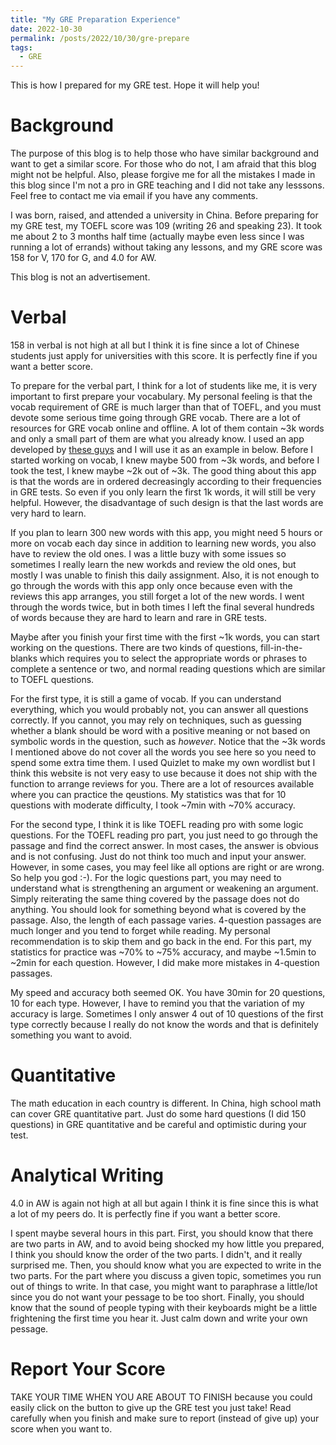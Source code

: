 ```yaml
---
title: "My GRE Preparation Experience"
date: 2022-10-30
permalink: /posts/2022/10/30/gre-prepare
tags:
  - GRE
---
```


This is how I prepared for my GRE test. Hope it will help you!

Background
======
The purpose of this blog is to help those who have similar background and want to get a similar score. For those who do not, I am afraid that this blog might not be helpful. Also, please forgive me for all the mistakes I made in this blog since I'm not a pro in GRE teaching and I did not take any lesssons. Feel free to contact me via email if you have any comments.

I was born, raised, and attended a university in China. Before preparing for my GRE test, my TOEFL score was 109 (writing 26 and speaking 23). It took me about 2 to 3 months half time (actually maybe even less since I was running a lot of errands) without taking any lessons, and my GRE score was 158 for V, 170 for G, and 4.0 for AW.

This blog is not an advertisement.

Verbal
======
158 in verbal is not high at all but I think it is fine since a lot of Chinese students just apply for universities with this score. It is perfectly fine if you want a better score.

To prepare for the verbal part, I think for a lot of students like me, it is very important to first prepare your vocabulary. My personal feeling is that the vocab requirement of GRE is much larger than that of TOEFL, and you must devote some serious time going through GRE vocab. There are a lot of resources for GRE vocab online and offline. A lot of them contain ~3k words and only a small part of them are what you already know. I used an app developed by [these guys](https://gre.kmf.com/) and I will use it as an example in below. Before I started working on vocab, I knew maybe 500 from ~3k words, and before I took the test, I knew maybe ~2k out of ~3k. The good thing about this app is that the words are in ordered decreasingly according to their frequencies in GRE tests. So even if you only learn the first 1k words, it will still be very helpful. However, the disadvantage of such design is that the last words are very hard to learn.

If you plan to learn 300 new words with this app, you might need 5 hours or more on vocab each day since in addition to learning new words, you also have to review the old ones. I was a little buzy with some issues so sometimes I really learn the new workds and review the old ones, but mostly I was unable to finish this daily assignment. Also, it is not enough to go through the words with this app only once because even with the reviews this app arranges, you still forget a lot of the new words. I went through the words twice, but in both times I left the final several hundreds of words because they are hard to learn and rare in GRE tests.

Maybe after you finish your first time with the first ~1k words, you can start working on the questions. There are two kinds of questions, fill-in-the-blanks which requires you to select the appropriate words or phrases to complete a sentence or two, and normal reading questions which are similar to TOEFL questions.

For the first type, it is still a game of vocab. If you can understand everything, which you would probably not, you can answer all questions correctly. If you cannot, you may rely on techniques, such as guessing whether a blank should be word with a positive meaning or not based on symbolic words in the question, such as *however*. Notice that the ~3k words I mentioned above do not cover all the words you see here so you need to spend some extra time them. I used Quizlet to make my own wordlist but I think this website is not very easy to use because it does not ship with the function to arrange reviews for you. There are a lot of resources available where you can practice the qeustions. My statistics was that for 10 questions with moderate difficulty, I took ~7min with ~70% accuracy.

For the second type, I think it is like TOEFL reading pro with some logic questions. For the TOEFL reading pro part, you just need to go through the passage and find the correct answer. In most cases, the answer is obvious and is not confusing. Just do not think too much and input your answer. However, in some cases, you may feel like all options are right or are wrong. So help you god :-). For the logic questions part, you may need to understand what is strengthening an argument or weakening an argument. Simply reiterating the same thing covered by the passage does not do anything. You should look for something beyond what is covered by the passage. Also, the length of each passage varies. 4-question passages are much longer and you tend to forget while reading. My personal recommendation is to skip them and go back in the end. For this part, my statistics for practice was ~70% to ~75% accuracy, and maybe ~1.5min to ~2min for each question. However, I did make more mistakes in 4-question passages.

My speed and accuracy both seemed OK. You have 30min for  20 questions, 10 for each type. However, I have to remind you that the variation of my accuracy is large. Sometimes I only answer 4 out of 10 questions of the first type correctly because I really do not know the words and that is definitely something you want to avoid.

Quantitative
======
The math education in each country is different. In China, high school math can cover GRE quantitative part. Just do some hard questions (I did 150 questions) in GRE quantitative and be careful and optimistic during your test.

Analytical Writing
======
4.0 in AW is again not high at all but again I think it is fine since this is what a lot of my peers do. It is perfectly fine if you want a better score.

I spent maybe several hours in this part. First, you should know that there are two parts in AW, and to avoid being shocked my how little you prepared, I think you should know the order of the two parts. I didn't, and it really surprised me. Then, you should know what you are expected to write in the two parts. For the part where you discuss a given topic, sometimes you run out of things to write. In that case, you might want to paraphrase a little/lot since you do not want your pessage to be too short. Finally, you should know that the sound of people typing with their keyboards might be a little frightening the first time you hear it. Just calm down and write your own pessage.

Report Your Score
======
TAKE YOUR TIME WHEN YOU ARE ABOUT TO FINISH because you could easily click on the button to give up the GRE test you just take! Read carefully when you finish and make sure to report (instead of give up) your score when you want to.